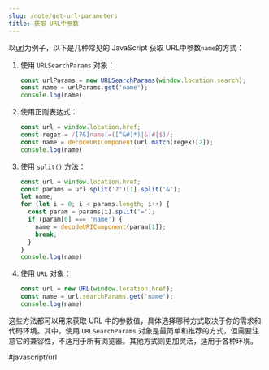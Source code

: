 ```yaml
---
slug: /note/get-url-parameters
title: 获取 URL中参数
---
```

以[url](http://example.com/?name=John%20Doe&age=12)为例子，以下是几种常见的 JavaScript 获取 URL中参数`name`的方式：

1. 使用 `URLSearchParams` 对象：
   ```javascript
   const urlParams = new URLSearchParams(window.location.search);
   const name = urlParams.get('name');
   console.log(name)
   ```

2. 使用正则表达式：
   ```javascript
   const url = window.location.href;
   const regex = /[?&]name(=([^&#]*)|&|#|$)/;
   const name = decodeURIComponent(url.match(regex)[2]);
   console.log(name)
   ```

3. 使用 `split()` 方法：
   ```javascript
   const url = window.location.href;
   const params = url.split('?')[1].split('&');
   let name;
   for (let i = 0; i < params.length; i++) {
     const param = params[i].split('=');
     if (param[0] === 'name') {
       name = decodeURIComponent(param[1]);
       break;
     }
   }
   console.log(name)
   ```

4. 使用 `URL` 对象：
   ```javascript
   const url = new URL(window.location.href);
   const name = url.searchParams.get('name');
   console.log(name)
   ```

这些方法都可以用来获取 URL 中的参数值，具体选择哪种方式取决于你的需求和代码环境。其中，使用 `URLSearchParams` 对象是最简单和推荐的方式，但需要注意它的兼容性，不适用于所有浏览器。其他方式则更加灵活，适用于各种环境。



#javascript/url
